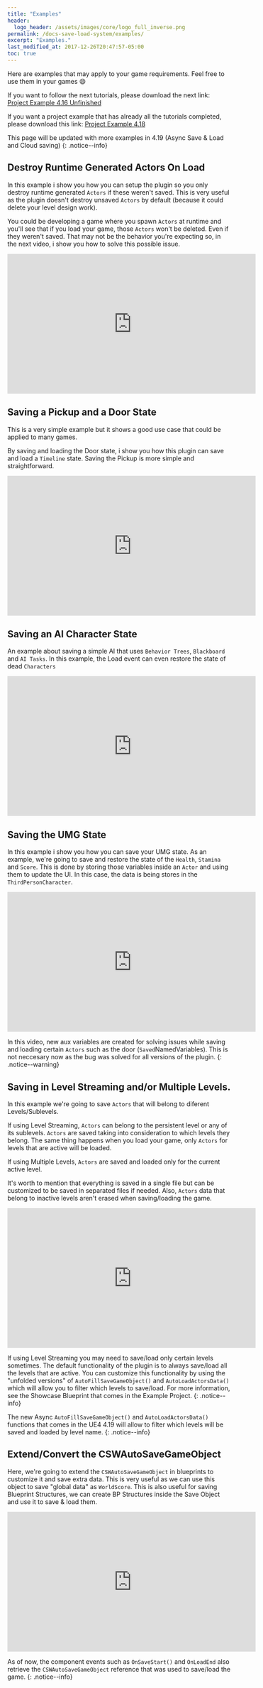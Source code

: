 ```yaml
---
title: "Examples"
header:
  logo_header: /assets/images/core/logo_full_inverse.png
permalink: /docs-save-load-system/examples/
excerpt: "Examples."
last_modified_at: 2017-12-26T20:47:57-05:00
toc: true
---
```


Here are examples that may apply to your game requirements. Feel free to use them in your games :smile:

If you want to follow the next tutorials, please download the next link: [Project Example 4.16 Unfinished](https://www.dropbox.com/s/uym4k0soxlgoakl/AutoSaveLoadExample_TutorialPart04_4_16.zip?dl=0)

If you want a project example that has already all the tutorials completed, please download this link: [Project Example 4.18](https://www.dropbox.com/s/ev9rgckeshfgeso/CSWAutoSaveAndLoadExampleProject_v3_4.18.zip?dl=0)

This page will be updated with more examples in 4.19 (Async Save & Load and Cloud saving)
{: .notice--info}

## Destroy Runtime Generated Actors On Load

In this example i show you how you can setup the plugin so you only destroy runtime generated ```Actors``` if these weren't saved.
This is very useful as the plugin doesn't destroy unsaved ```Actors``` by default (because it could delete your level design work). 

You could be developing a game where you spawn ```Actors``` at runtime and you'll see that if you load your game, those ```Actors``` won't be deleted. Even if they weren't saved.
That may not be the behavior you're expecting so, in the next video, i show you how to solve this possible issue.

 <iframe width="560" height="315" src="https://www.youtube.com/embed/waSR2a4fyGc?rel=0&amp;showinfo=0" frameborder="0" gesture="media" allow="encrypted-media" allowfullscreen></iframe>

## Saving a Pickup and a Door State

This is a very simple example but it shows a good use case that could be applied to many games.

By saving and loading the Door state, i show you how this plugin can save and load a ```Timeline``` state. Saving the Pickup is more simple and straightforward.

<iframe width="560" height="315" src="https://www.youtube.com/embed/CreyTMUcuC0?rel=0&amp;showinfo=0" frameborder="0" gesture="media" allow="encrypted-media" allowfullscreen></iframe>

## Saving an AI Character State

An example about saving a simple AI that uses ```Behavior Trees```, ```Blackboard``` and ```AI Tasks```. In this example, the Load event can even restore the state of dead ```Characters```

<iframe width="560" height="315" src="https://www.youtube.com/embed/DTjYD4wc8bg?rel=0&amp;showinfo=0" frameborder="0" gesture="media" allow="encrypted-media" allowfullscreen></iframe>

## Saving the UMG State

In this example i show you how you can save your UMG state. As an example, we're going to save and restore the state of the ```Health```, ```Stamina``` and ```Score```.
This is done by storing those variables inside an ```Actor``` and using them to update the UI. In this case, the data is being stores in the ```ThirdPersonCharacter```.

<iframe width="560" height="315" src="https://www.youtube.com/embed/xPxkfIuQV7E?rel=0&amp;showinfo=0" frameborder="0" gesture="media" allow="encrypted-media" allowfullscreen></iframe>

In this video, new aux variables are created for solving issues while saving and loading certain ```Actors``` such as the door (```Saved```NamedVariables).
This is not neccesary now as the bug was solved for all versions of the plugin.
{: .notice--warning}

## Saving in Level Streaming and/or Multiple Levels.

In this example we're going to save ```Actors``` that will belong to diferent Levels/Sublevels.

If using Level Streaming, ```Actors``` can belong to the persistent level or any of its sublevels. ```Actors``` are saved taking into consideration to which levels they belong. 
The same thing happens when you load your game, only ```Actors``` for levels that are active will be loaded.

If using Multiple Levels, ```Actors``` are saved and loaded only for the current active level.

It's worth to mention that everything is saved in a single file but can be customized to be saved in separated files if needed. Also, ```Actors``` data that belong to inactive levels aren't erased when saving/loading the game.

<iframe width="560" height="315" src="https://www.youtube.com/embed/5SDihIet2gQ?rel=0&amp;showinfo=0" frameborder="0" gesture="media" allow="encrypted-media" allowfullscreen></iframe>

If using Level Streaming you may need to save/load only certain levels sometimes. The default functionality of the plugin is to always save/load all the levels that are active.
You can customize this functionality by using the "unfolded versions" of ```AutoFillSaveGameObject()``` and ```AutoLoadActorsData()``` which will allow you to filter which levels to save/load. 
For more information, see the Showcase Blueprint that comes in the Example Project.
{: .notice--info}

The new Async ```AutoFillSaveGameObject()``` and ```AutoLoadActorsData()``` functions that comes in the UE4 4.19 will allow to filter which levels will be saved and loaded by level name.
{: .notice--info}

## Extend/Convert the CSWAutoSaveGameObject

Here, we're going to extend the ```CSWAutoSaveGameObject``` in blueprints to customize it and save extra data. This is very useful as we can use this object to save "global data" as ```WorldScore```.
This is also useful for saving Blueprint Structures, we can create BP Structures inside the Save Object and use it to save & load them.

<iframe width="560" height="315" src="https://www.youtube.com/embed/Ufzc6zB4haA?rel=0&amp;showinfo=0" frameborder="0" gesture="media" allow="encrypted-media" allowfullscreen></iframe>

As of now, the component events such as ```OnSaveStart()``` and ```OnLoadEnd``` also retrieve the ```CSWAutoSaveGameObject``` reference that was used to save/load the game.
{: .notice--info}